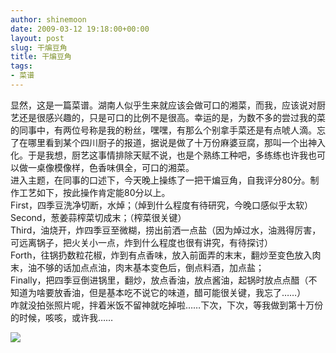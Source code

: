 ```yaml
---
author: shinemoon
date: 2009-03-12 19:18:00+00:00
layout: post
slug: 干煸豆角
title: 干煸豆角
tags:
- 菜谱
---
```


显然，这是一篇菜谱。湖南人似乎生来就应该会做可口的湘菜，而我，应该说对厨艺还是很感兴趣的，只是可口的比例不是很高。幸运的是，为数不多的尝过我的菜的同事中，有两位号称是我的粉丝，嘿嘿，有那么个别拿手菜还是有点唬人滴。忘了在哪里看到某个四川厨子的报道，据说是做了十万份麻婆豆腐，那叫一个出神入化。于是我想，厨艺这事情排除天赋不说，也是个熟练工种吧，多练练也许我也可以做一桌像模像样，色香味俱全，可口的湘菜。  
进入主题，在同事的口述下，今天晚上操练了一把干煸豆角，自我评分80分。制作工艺如下，按此操作肯定能80分以上。  
First，四季豆洗净切断，水焯；（焯到什么程度有待研究，今晚口感似乎太软）  
Second，葱姜蒜榨菜切成末；（榨菜很关键）  
Third，油烧开，炸四季豆至微糊，捞出前洒一点盐（因为焯过水，油溅得厉害，可远离锅子，把火关小一点，炸到什么程度也很有讲究，有待探讨）  
Forth，往锅扔数粒花椒，炸到有点香味，放入前面弄的末末，翻炒至变色放入肉末，油不够的话加点点油，肉末基本变色后，倒点料酒，加点盐；  
Finally，把四季豆倒进锅里，翻炒，放点香油，放点酱油，起锅时放点点醋（不知道为啥要放香油，但是基本吃不说它的味道，醋可能很关键，我忘了……）  
咋就没拍张照片呢，拌着米饭不留神就吃掉啦……下次，下次，等我做到第十万份的时候，咳咳，或许我……  


![](http://img.zemanta.com/pixy.gif?x-id=c8ed71eb-0c20-4c9c-a2cd-742a332ffd34)
